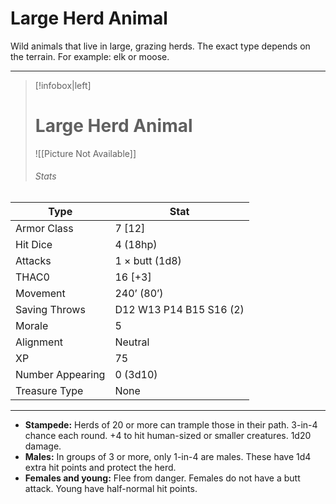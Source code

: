 # Large Herd Animal

Wild animals that live in large, grazing herds. The exact type depends on the terrain.
For example: elk or moose.

------
> [!infobox|left] 
>  # Large Herd Animal
>  ![[Picture Not Available]] 
>  ###### Stats 
| Type                    | Stat        |
| ---------------- | ------------------------------ |
| Armor Class     | 7 [12]                  |
| Hit Dice         | 4 (18hp)                |
| Attacks          | 1 × butt (1d8)          |
| THAC0            | 16 [+3]                 |
| Movement         | 240’ (80’)              |
| Saving Throws    | D12 W13 P14 B15 S16 (2) |
| Morale           | 5                       |
| Alignment        | Neutral                 |
| XP               | 75                      |
| Number Appearing | 0 (3d10)                |
| Treasure Type    | None                    |

------

- **Stampede:** Herds of 20 or more can trample those in their path. 3-in-4 chance each round. +4 to hit human-sized or smaller creatures. 1d20 damage.
- **Males:** In groups of 3 or more, only 1-in-4 are males. These have 1d4 extra hit points and protect the herd.
- **Females and young:** Flee from danger. Females do not have a butt attack. Young have half-normal hit points.